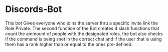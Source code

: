 # Discords-Bot

This bot Gives everyone who joins the server thru a specific invite link the Role Private. 
The second function of the Bot creates 4 slash functions that count the ammount of people with the designated roles.
the bot also checks if the command is being snet in the correct chat and if the user that is using them has a rank higher than or equal to the ones pre-defined.
